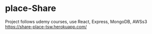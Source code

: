 # place-Share
Project follows udemy courses, use React, Express, MongoDB, AWSs3
https://share-place-tsw.herokuapp.com/
